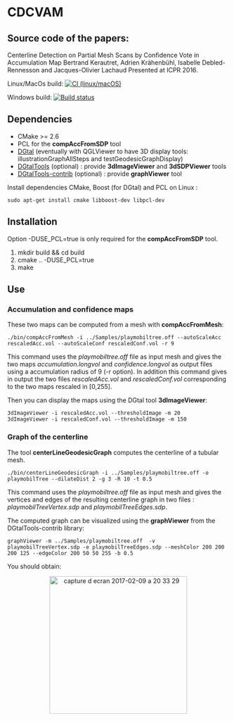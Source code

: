 # CDCVAM


## Source code of the papers:

Centerline Detection on Partial Mesh Scans by Confidence Vote in Accumulation Map
Bertrand Kerautret, Adrien Krähenbühl, Isabelle Debled-Rennesson and Jacques-Olivier Lachaud
Presented at ICPR 2016.


Linux/MacOs build: [![CI (linux/macOS)](https://github.com/kerautret/CDCVAM/actions/workflows/build.yml/badge.svg)](https://github.com/kerautret/CDCVAM/actions/workflows/build.yml)

Windows build: [![Build status](https://ci.appveyor.com/api/projects/status/ta5k0fvxmgaj3y4u?svg=true)](https://ci.appveyor.com/project/kerautret/cdcvam)

## Dependencies

- CMake >= 2.6
- PCL for the **compAccFromSDP** tool
- [DGtal](https://github.com/DGtal-team/DGtal) 
   (eventually with QGLViewer to have 3D display tools: illustrationGraphAllSteps and testGeodesicGraphDisplay)
- [DGtalTools](https://github.com/DGtal-team/DGtalTools) (optional) : provide **3dImageViewer** and **3dSDPViewer** tools
- [DGtalTools-contrib](https://github.com/DGtal-team/DGtalTools-contrib.git) (optional) : provide **graphViewer** tool

Install dependencies CMake, Boost (for DGtal) and PCL on Linux :
```
sudo apt-get install cmake libboost-dev libpcl-dev
```

## Installation

Option -DUSE_PCL=true is only required for the **compAccFromSDP** tool.

1. mkdir build && cd build
2. cmake .. -DUSE_PCL=true
3. make

## Use

### Accumulation and confidence maps

These two maps can be computed from a mesh with **compAccFromMesh**:

```
./bin/compAccFromMesh -i ../Samples/playmobiltree.off --autoScaleAcc rescaledAcc.vol --autoScaleConf rescaledConf.vol -r 9
```

This command uses the *playmobiltree.off* file as input mesh and gives the two maps *accumulation.longvol* and *confidence.longvol* as output files using a accumulation radius of 9 (-r option).
In addition this command gives in output the two files *rescaledAcc.vol* and *rescaledConf.vol* corresponding to the two maps rescaled in [0,255].

Then you can display the maps using the DGtal tool **3dImageViewer**:

```
3dImageViewer -i rescaledAcc.vol --thresholdImage -m 20
3dImageViewer -i rescaledConf.vol --thresholdImage -m 150
```

### Graph of the centerline

The tool **centerLineGeodesicGraph** computes the centerline of a tubular mesh.

```
./bin/centerLineGeodesicGraph -i ../Samples/playmobiltree.off -o playmobilTree --dilateDist 2 -g 3 -R 10 -t 0.5
```

This command uses the *playmobiltree.off* file as input mesh and gives the vertices and edges of the resulting centerline graph in two files : *playmobilTreeVertex.sdp* and *playmobilTreeEdges.sdp*.

The computed graph can be visualized using the **graphViewer** from the DGtalTools-contrib library:

```
graphViewer -m ../Samples/playmobiltree.off  -v playmobilTreeVertex.sdp -e playmobilTreeEdges.sdp --meshColor 200 200 200 125 --edgeColor 200 50 50 255 -b 0.5
```
You should obtain:
<br>
<center><img width="313" alt="capture d ecran 2017-02-09 a 20 33 29" src="https://cloud.githubusercontent.com/assets/772865/22905672/726ffe62-f241-11e6-8e0b-76994bfb0b79.png">
</center>


